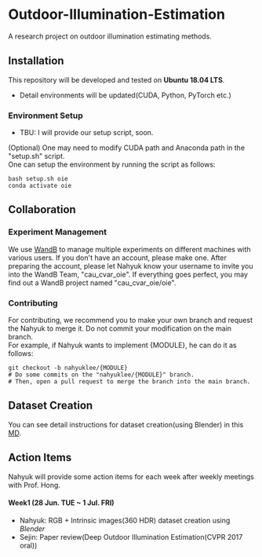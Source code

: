 # Outdoor-Illumination-Estimation

A research project on outdoor illumination estimating methods.

## Installation
This repository will be developed and tested on **Ubuntu 18.04 LTS**.
- Detail environments will be updated(CUDA, Python, PyTorch etc.)

### Environment Setup
- TBU: I will provide our setup script, soon.

(Optional) One may need to modify CUDA path and Anaconda path in the "setup.sh" script. \
One can setup the environment by running the script as follows:
```
bash setup.sh oie
conda activate oie
```

## Collaboration
### Experiment Management
We use [WandB](https://wandb.ai/site) to manage multiple experiments on different machines with various users.
If you don't have an account, please make one.
After preparing the account, please let Nahyuk know your username to invite you into the WandB Team, "cau_cvar_oie".
If everything goes perfect, you may find out a WandB project named "cau_cvar_oie/oie".
### Contributing
For contributing, we recommend you to make your own branch and request the Nahyuk to merge it.
Do not commit your modification on the main branch. \
For example, if Nahyuk wants to implement {MODULE}, he can do it as follows:
```
git checkout -b nahyuklee/{MODULE}
# Do some commits on the "nahyuklee/{MODULE}" branch.
# Then, open a pull request to merge the branch into the main branch.
```
## Dataset Creation
You can see detail instructions for dataset creation(using Blender) in this [MD](./DATA.md).

## Action Items
Nahyuk will provide some action items for each week after weekly meetings with Prof. Hong.

#### Week1 (28 Jun. TUE ~ 1 Jul. FRI)
- Nahyuk: RGB + Intrinsic images(360 HDR) dataset creation using *Blender*
- Sejin: Paper review(Deep Outdoor Illumination Estimation(CVPR 2017 oral))
